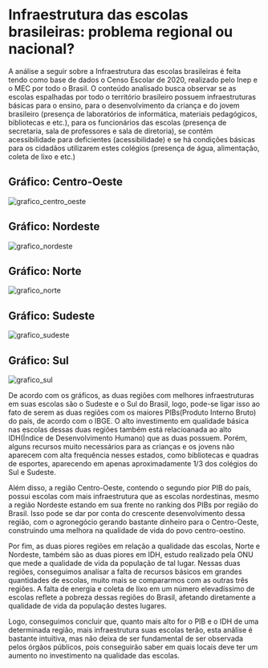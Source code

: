 # Infraestrutura das escolas brasileiras: problema regional ou nacional?
A análise a seguir sobre a Infraestrutura das escolas brasileiras é feita tendo como base de dados o Censo Escolar de 2020, realizado pelo Inep e o MEC por todo o Brasil. O conteúdo analisado busca observar se as escolas espalhadas por todo o território brasileiro possuem infraestruturas básicas para o ensino, para o desenvolvimento da criança e do jovem brasileiro (presença de laboratórios de informática, materiais pedagógicos, bibliotecas e etc.), para os funcionários das escolas (presença de secretaria, sala de professores e sala de diretoria), se contém acessibilidade para deficientes (acessibilidade) e se há condições básicas para os cidadãos utilizarem estes colégios (presença de água, alimentação, coleta de lixo  e etc.) 

## Gráfico: Centro-Oeste
![grafico_centro_oeste](./gráficos/Centro-Oeste_distribution.png)

## Gráfico: Nordeste
![grafico_nordeste](./gráficos/Nordeste_distribution.png)

## Gráfico: Norte
![grafico_norte](./gráficos/Norte_distribution.png)

## Gráfico: Sudeste
![grafico_sudeste](./gráficos/Sudeste_distribution.png)

## Gráfico: Sul
![grafico_sul](./gráficos/Sul_distribution.png)

De acordo com os gráficos, as duas regiões com melhores infraestruturas em suas escolas são o Sudeste e o Sul do Brasil, logo, pode-se ligar isso ao fato de serem as duas regiões com os maiores PIBs(Produto Interno Bruto) do país, de acordo com o IBGE. O alto investimento em qualidade básica nas escolas dessas duas regiões também está relacioanada ao alto IDH(Índice de Desenvolvimento Humano) que as duas possuem. Porém, alguns recursos muito necessários para as crianças e os jovens não aparecem com alta frequência nesses estados, como bibliotecas e quadras de esportes, aparecendo em apenas aproximadamente 1/3 dos colégios do Sul e Sudeste.

Além disso, a região Centro-Oeste, contendo o segundo pior PIB do país, possui escolas com mais infraestrutura que as escolas nordestinas, mesmo a região Nordeste estando em sua frente no ranking dos PIBs por região do Brasil. Isso pode se dar por conta do crescente desenvolvimento dessa região, com o agronegócio gerando bastante dinheiro para o Centro-Oeste, construindo uma melhora na qualidade de vida do povo centro-oestino.

Por fim, as duas piores regiões em relação a qualidade das escolas, Norte e Nordeste, também são as duas piores em IDH, estudo realizado pela ONU que mede a qualidade de vida da população de tal lugar. Nessas duas regiões, conseguimos analisar a falta de recursos básicos em grandes quantidades de escolas, muito mais se compararmos com as outras três regiões. A falta de energia e coleta de lixo em um número elevadíssimo de escolas reflete a pobreza dessas regiões do Brasil, afetando diretamente a qualidade de vida da população destes lugares.

Logo, conseguimos concluir que, quanto mais alto for o PIB e o IDH de uma determinada região, mais infraestrutura suas escolas terão, esta análise é bastante intuitiva, mas não deixa de ser fundamental de ser observada pelos órgãos públicos, pois conseguirão saber em quais locais deve ter um aumento no investimento na qualidade das escolas.
